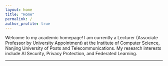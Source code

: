 ```yaml
---
layout: home
title: "Home"
permalink: /
author_profile: true
---
```


Welcome to my academic homepage! I am currently a Lecturer (Associate Professor by University Appointment) at the Institute of Computer Science, Nanjing University of Posts and Telecommunications. My research interests include AI Security, Privacy Protection, and Federated Learning.

---
